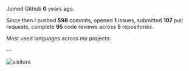 Joined Github **0** years ago.

Since then I pushed **598** commits, opened **1** issues, submitted **107** pull requests, complete **95** code reviews across **5** repositories.

Most used languages across my projects:

--
<p><img src="https://visitor-badge.glitch.me/badge?page_id=emlyn-arkahna.emlyn-arkahna" alt="visitors"></p>
